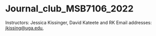 # Journal_club_MSB7106_2022
Instructors: Jessica Kissinger, David Kateete and RK
Email addresses: jkissing@uga.edu, 
